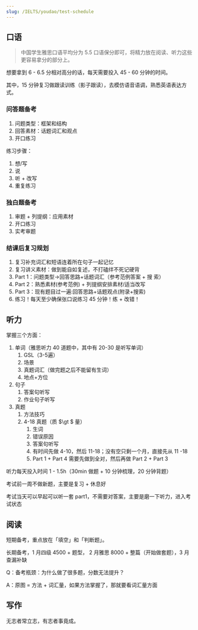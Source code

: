 ```yaml
---
slug: /IELTS/youdao/test-schedule
---
```


## 口语

> 中国学生雅思口语平均分为 5.5
> 口语保分即可，将精力放在阅读、听力这些更容易拿分的部分上。


想要拿到 6 - 6.5 分相对高分的话，每天需要投入 45 - 60 分钟的时间。

其中，15 分钟复习做跟读训练（影子跟读），去模仿语音语调，熟悉英语表达方式。

### 问答题备考

1. 问题类型：框架和结构
2. 回答素材：话题词汇和观点
3. 开口练习

练习步骤：
1. 想/写
2. 说
3. 听 + 改写
4. 重复练习

### 独白题备考

1. 审题 + 列提纲：应用素材
2. 开口练习
3. 实考审题


### 结课后复习规划

1. 复习补充词汇和短语连着所在句子一起记忆
2. 复习讲义素材：做到能自如复述，不打磕绊不死记硬背
3. Part 1：问题类型→回答思路+话题词汇（参考范例答案 + 搜
  索）
4. Part 2：熟悉素材(参考范例) + 列提纲安排素材/适当改写
5. Part 3：现有题目过一遍:回答思路+话题观点(附录+搜索)
6. 练习！每天至少确保张口说练习 45 分钟！练 + 改错！

## 听力

掌握三个方面：

1. 单词（雅思听力 40 道题中，其中有 20-30 是听写单词）
   1. GSL（3-5遍）
   2. 场景
   3. 真题词汇（做完题之后不能留有生词）
   4. 地点+方位
2. 句子
   1. 答案句听写
   2. 作业句子听写
3. 真题
   1. 方法技巧
   2. 4-18 真题（质 $\gt $ 量）
      1. 生词
      2. 错误原因
      3. 答案句听写
      4. 有时间先做 4-10，然后 11-18；没有空只剩一个月，直接先从 11 -18
      5. Part 1 + Part 4 需要先做到全对，然后再做 Part 2 + Part 3

听力每天投入时间 1 - 1.5h（30min 做题 + 10 分钟梳理，20 分钟背题）

考试前一周不做新题，主要是复习 + 休息好

考试当天可以早起可以听一套 part1，不需要对答案，主要是磨一下听力，进入考试状态

## 阅读

短期备考，重点放在「填空」和「判断题」。

长期备考，1 月四级 4500 + 题型， 2 月雅思 8000 + 整篇（开始做套题），3 月查漏补缺

Q：备考瓶颈：为什么做了很多题，分数无法提升？

A：原图 = 方法 + 词汇量，如果方法掌握了，那就要看词汇量方面

## 写作

无志者常立志，有志者事竟成。



























